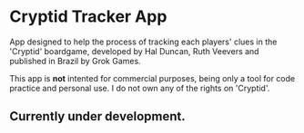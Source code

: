 # Cryptid Tracker App 

App designed to help the process of tracking each players' clues in the 'Cryptid' boardgame, developed by Hal Duncan, Ruth Veevers and published in 
Brazil by Grok Games. 

This app is <strong>not</strong> intented for commercial purposes, being only a tool for code practice and personal use. 
I do not own any of the rights on 'Cryptid'.

## Currently under development.
